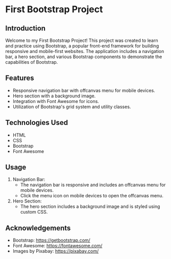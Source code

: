 # First Bootstrap Project

## Introduction

Welcome to my First Bootstrap Project! This project was created to learn and practice using Bootstrap, a popular front-end framework for building responsive and mobile-first websites. The application includes a navigation bar, a hero section, and various Bootstrap components to demonstrate the capabilities of Bootstrap.

## Features

- Responsive navigation bar with offcanvas menu for mobile devices.
- Hero section with a background image.
- Integration with Font Awesome for icons.
- Utilization of Bootstrap's grid system and utility classes.

## Technologies Used

- HTML
- CSS
- Bootstrap
- Font Awesome

## Usage
1. Navigation Bar:
    - The navigation bar is responsive and includes an offcanvas menu for mobile devices.
    - Click the menu icon on mobile devices to open the offcanvas menu.
2. Hero Section:
    - The hero section includes a background image and is styled using custom CSS.

## Acknowledgements
- Bootstrap: https://getbootstrap.com/
- Font Awesome: https://fontawesome.com/
- Images by Pixabay: https://pixabay.com/